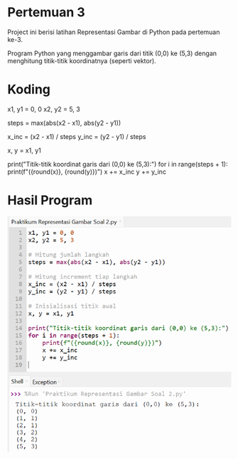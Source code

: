 # Pertemuan 3
Project ini berisi latihan Representasi Gambar di Python pada pertemuan ke-3.

Program Python yang menggambar garis dari titik (0,0) ke (5,3) dengan menghitung titik-titik koordinatnya (seperti vektor).

# Koding
x1, y1 = 0, 0
x2, y2 = 5, 3

steps = max(abs(x2 - x1), abs(y2 - y1))

x_inc = (x2 - x1) / steps
y_inc = (y2 - y1) / steps

x, y = x1, y1

print("Titik-titik koordinat garis dari (0,0) ke (5,3):")
for i in range(steps + 1):
    print(f"({round(x)}, {round(y)})")
    x += x_inc
    y += y_inc


# Hasil Program
![Hasil Program](../screenshots/praktikum5.png)
